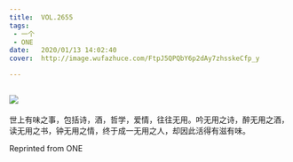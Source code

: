 ```yaml
---
title:	VOL.2655
tags:
 - 一个
 - ONE
date:	2020/01/13 14:02:40
cover:	http://image.wufazhuce.com/FtpJ5QPQbY6p2dAy7zhsskeCfp_y

---
```

![](http://image.wufazhuce.com/FtpJ5QPQbY6p2dAy7zhsskeCfp_y)
---

世上有味之事，包括诗，酒，哲学，爱情，往往无用。吟无用之诗，醉无用之酒，读无用之书，钟无用之情，终于成一无用之人，却因此活得有滋有味。
 
Reprinted from ONE
